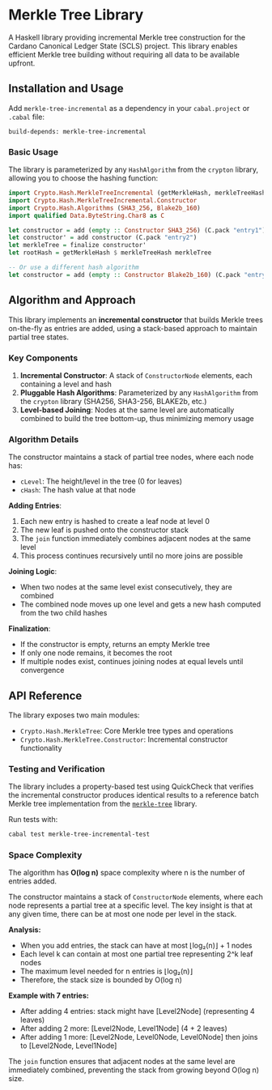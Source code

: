 # Merkle Tree Library

A Haskell library providing incremental Merkle tree construction for the Cardano Canonical Ledger State (SCLS) project. This library enables efficient Merkle tree building without requiring all data to be available upfront.

## Installation and Usage

Add `merkle-tree-incremental` as a dependency in your `cabal.project` or `.cabal` file:

```cabal
build-depends: merkle-tree-incremental
```

### Basic Usage

The library is parameterized by any `HashAlgorithm` from the `crypton` library, allowing you to choose the hashing function:

```haskell
import Crypto.Hash.MerkleTreeIncremental (getMerkleHash, merkleTreeHash)
import Crypto.Hash.MerkleTreeIncremental.Constructor
import Crypto.Hash.Algorithms (SHA3_256, Blake2b_160)
import qualified Data.ByteString.Char8 as C

let constructor = add (empty :: Constructor SHA3_256) (C.pack "entry1")
let constructor' = add constructor (C.pack "entry2")
let merkleTree = finalize constructor'
let rootHash = getMerkleHash $ merkleTreeHash merkleTree

-- Or use a different hash algorithm
let constructor = add (empty :: Constructor Blake2b_160) (C.pack "entry1")
```

## Algorithm and Approach

This library implements an **incremental constructor** that builds Merkle trees on-the-fly as entries are added, using a stack-based approach to maintain partial tree states.

### Key Components

1. **Incremental Constructor**: A stack of `ConstructorNode` elements, each containing a level and hash
2. **Pluggable Hash Algorithms**: Parameterized by any `HashAlgorithm` from the `crypton` library (SHA256, SHA3-256, BLAKE2b, etc.)
3. **Level-based Joining**: Nodes at the same level are automatically combined to build the tree bottom-up, thus minimizing memory usage

### Algorithm Details

The constructor maintains a stack of partial tree nodes, where each node has:

- `cLevel`: The height/level in the tree (0 for leaves)
- `cHash`: The hash value at that node

**Adding Entries**:

1. Each new entry is hashed to create a leaf node at level 0
2. The new leaf is pushed onto the constructor stack
3. The `join` function immediately combines adjacent nodes at the same level
4. This process continues recursively until no more joins are possible

**Joining Logic**:

- When two nodes at the same level exist consecutively, they are combined
- The combined node moves up one level and gets a new hash computed from the two child hashes

**Finalization**:

- If the constructor is empty, returns an empty Merkle tree
- If only one node remains, it becomes the root
- If multiple nodes exist, continues joining nodes at equal levels until convergence

## API Reference

The library exposes two main modules:

- `Crypto.Hash.MerkleTree`: Core Merkle tree types and operations
- `Crypto.Hash.MerkleTree.Constructor`: Incremental constructor functionality

### Testing and Verification

The library includes a property-based test using QuickCheck that verifies the incremental constructor produces identical results to a reference batch Merkle tree implementation from the [`merkle-tree`](https://hackage.haskell.org/package/merkle-tree) library.

Run tests with:

```bash
cabal test merkle-tree-incremental-test
```

### Space Complexity

The algorithm has **O(log n)** space complexity where n is the number of entries added.

The constructor maintains a stack of `ConstructorNode` elements, where each node represents a partial tree at a specific level. The key insight is that at any given time, there can be at most one node per level in the stack.

**Analysis:**

- When you add entries, the stack can have at most ⌊log₂(n)⌋ + 1 nodes
- Each level k can contain at most one partial tree representing 2^k leaf nodes  
- The maximum level needed for n entries is ⌊log₂(n)⌋
- Therefore, the stack size is bounded by O(log n)

**Example with 7 entries:**

- After adding 4 entries: stack might have [Level2Node] (representing 4 leaves)
- After adding 2 more: [Level2Node, Level1Node] (4 + 2 leaves)
- After adding 1 more: [Level2Node, Level0Node, Level0Node] then joins to [Level2Node, Level1Node]

The `join` function ensures that adjacent nodes at the same level are immediately combined, preventing the stack from growing beyond O(log n) size.
